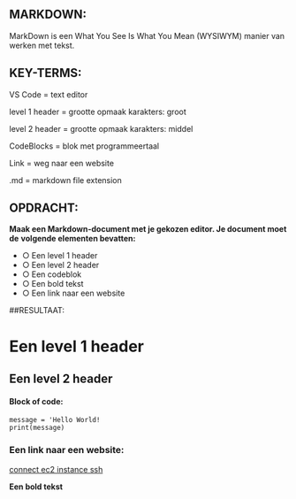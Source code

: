 ## MARKDOWN:   
MarkDown is een What You See Is What You Mean (WYSIWYM) manier 
van werken met tekst.

## KEY-TERMS:
VS Code = text editor

level 1 header = grootte opmaak karakters: groot

level 2 header = grootte opmaak karakters: middel

CodeBlocks = blok met programmeertaal

Link = weg naar een website

.md = markdown file extension

## OPDRACHT:
**Maak een Markdown-document met je gekozen editor. Je document moet de**
**volgende elementen bevatten:**
* ○ Een level 1 header
* ○ Een level 2 header
* ○ Een codeblok
* ○ Een bold tekst
* ○ Een link naar een website

##RESULTAAT:
# Een level 1 header

## Een level 2 header

#### Block of code:
```
message = 'Hello World!
print(message)
```
### Een link naar een website:
[connect ec2 instance ssh](https://www.clickittech.com/aws/connect-ec2-instance-using-ssh/)

**Een bold tekst**
